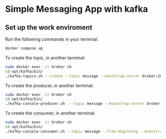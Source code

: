 # Simple Messaging App with kafka

## Set up the work enviroment

Run the following commands in your terminal:

```bash
docker compose up
```

To create the topic, in another terminal:

```zsh
sudo docker exec -it broker sh
cd opt/kafka/bin/
./kafka-topics.sh --create --topic message --bootstrap-server broker:29092
```

To create the producer, in another terminal:

```zsh
sudo docker exec -it broker sh
cd opt/kafka/bin/
./kafka-console-producer.sh  --topic message --bootstrap-server broker:29092
```

To create the consumer, in another terminal:

```zsh
sudo docker exec -it broker sh
cd opt/kafka/bin/
./kafka-console-consumer.sh --topic message --from-beginning --bootstrap-server broker:29092
```
